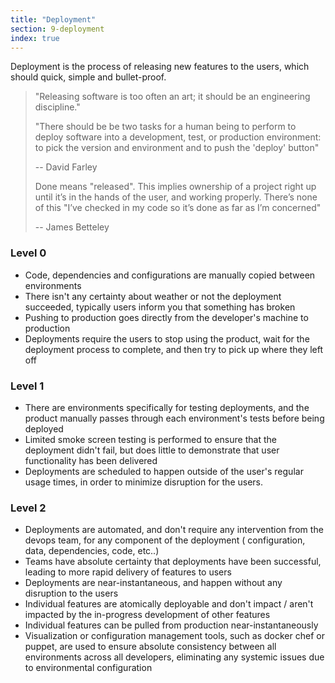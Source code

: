 ```yaml
---
title: "Deployment"
section: 9-deployment
index: true
---
```


Deployment is the process of releasing new features to the users, which should quick, simple and bullet-proof.

>"Releasing software is too often an art;
>it should be an engineering discipline."
>
>"There should be be two tasks for a human being to perform to deploy
>software into a development, test, or production environment:
>to pick the version and environment and to push the 'deploy' button"
>
>-- David Farley
>
>
>Done means "released". This implies ownership of a project right up
>until it’s in the hands of the user, and working properly.
>There’s none of this "I’ve checked in my code so it’s done as far as I’m concerned"
>
>-- James Betteley


### Level 0
 - Code, dependencies and configurations are manually copied between environments
 - There isn't any certainty about weather or not the deployment succeeded, typically users inform you that something has broken
 - Pushing to production goes directly from the developer's machine to production
 - Deployments require the users to stop using the product, wait for the deployment process to complete, and then try to pick up where they left off

### Level 1
 - There are environments specifically for testing deployments, and the product manually passes through each environment's tests before being deployed
 - Limited smoke screen testing is performed to ensure that the deployment didn't fail, but does little to demonstrate that user functionality has been delivered
 - Deployments are scheduled to happen outside of the user's regular usage times, in order to minimize disruption for the users.

### Level 2
 - Deployments are automated, and don't require any intervention from the devops team, for any component of the deployment ( configuration, data, dependencies, code, etc..)
 - Teams have absolute certainty that deployments have been successful, leading to more rapid delivery of features to users
 - Deployments are near-instantaneous, and happen without any disruption to the users
 - Individual features are atomically deployable and don't impact / aren't impacted by the in-progress development of other features
 - Individual features can be pulled from production near-instantaneously
 - Visualization or configuration management tools, such as docker chef or puppet, are used to ensure absolute consistency between all environments across all developers, eliminating any systemic issues due to environmental configuration

